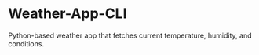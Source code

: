 # Weather-App-CLI
Python-based weather app that fetches current temperature, humidity, and conditions.
